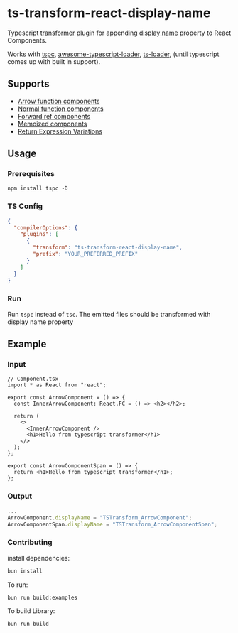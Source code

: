 # ts-transform-react-display-name

Typescript [transformer](https://github.com/itsdouges/typescript-transformer-handbook) plugin for appending [display name](https://github.com/jsx-eslint/eslint-plugin-react/blob/master/docs/rules/display-name.md) property to React Components.

Works with [tspc](https://github.com/nonara/ts-patch), [awesome-typescript-loader](https://github.com/s-panferov/awesome-typescript-loader#getcustomtransformers-string--program-tsprogram--tscustomtransformers--undefined-defaultundefined), [ts-loader](https://github.com/TypeStrong/ts-loader#getcustomtransformers), (until typescript comes up with built in support).

## Supports

- [Arrow function components](./examples/arrow_functions.tsx)
- [Normal function components](./examples/function_components.tsx)
- [Forward ref components](./examples/forwardref_like.tsx)
- [Memoized components](./examples/memo_like.tsx)
- [Return Expression Variations](./examples/return_expression_like.tsx)

## Usage

### Prerequisites

`npm install tspc -D`

### TS Config

```json
{
  "compilerOptions": {
    "plugins": [
      {
        "transform": "ts-transform-react-display-name",
        "prefix": "YOUR_PREFERRED_PREFIX"
      }
    ]
  }
}
```

### Run

Run `tspc` instead of `tsc`. The emitted files should be transformed with display name property

## Example

### Input

```tsx
// Component.tsx
import * as React from "react";

export const ArrowComponent = () => {
  const InnerArrowComponent: React.FC = () => <h2></h2>;

  return (
    <>
      <InnerArrowComponent />
      <h1>Hello from typescript transformer</h1>
    </>
  );
};

export const ArrowComponentSpan = () => {
  return <h1>Hello from typescript transformer</h1>;
};
```

### Output

```js
...
ArrowComponent.displayName = "TSTransform_ArrowComponent";
ArrowComponentSpan.displayName = "TSTransform_ArrowComponentSpan";
```

### Contributing

install dependencies:

```bash
bun install
```

To run:

```bash
bun run build:examples
```

To build Library:

```bash
bun run build
```
